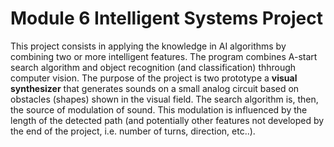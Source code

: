 # Module 6 Intelligent Systems Project

This project consists in applying the knowledge in AI algorithms by combining two or more intelligent features. 
The program combines A-start search algorithm and object recognition (and classification) thhrough computer vision.
The purpose of the project is two prototype a **visual synthesizer** that generates sounds on a small
analog circuit based on obstacles (shapes) shown in the visual field. The search algorithm is, then, the source of 
modulation of sound. This modulation is influenced by the length of the detected path (and potentially other features 
not developed by the end of the project, i.e. number of turns, direction, etc..).

